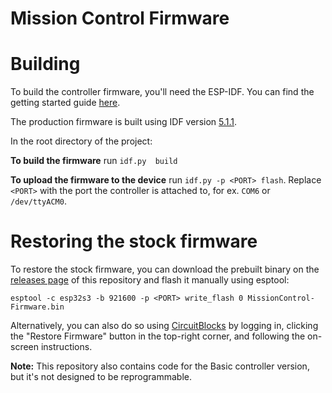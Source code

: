 # Mission Control Firmware

# Building

To build the controller firmware, you'll need the ESP-IDF. You can find the getting
started guide [here](https://docs.espressif.com/projects/esp-idf/en/latest/esp32/get-started/).

The production firmware is built using IDF
version [5.1.1](https://github.com/espressif/esp-idf/releases/tag/v5.1.1).

In the root directory of the project:

**To build the firmware** run ```idf.py  build```

**To upload the firmware to the device** run ```idf.py -p <PORT> flash```.
Replace `<PORT>` with the port the controller is attached to, for ex. ```COM6``` or 
```/dev/ttyACM0```.


# Restoring the stock firmware

To restore the stock firmware, you can download the prebuilt binary on
the [releases page](https://github.com/CircuitMess/Perse_Controller-Firmware/releases) of this repository
and flash it manually using esptool:

```shell
esptool -c esp32s3 -b 921600 -p <PORT> write_flash 0 MissionControl-Firmware.bin
```

Alternatively, you can also do so using [CircuitBlocks](https://code.circuitmess.com/) by
logging in, clicking the "Restore Firmware" button in the top-right corner, and following the
on-screen instructions. 

**Note:** This repository also contains code for the Basic controller version, but it's not 
designed to be reprogrammable.